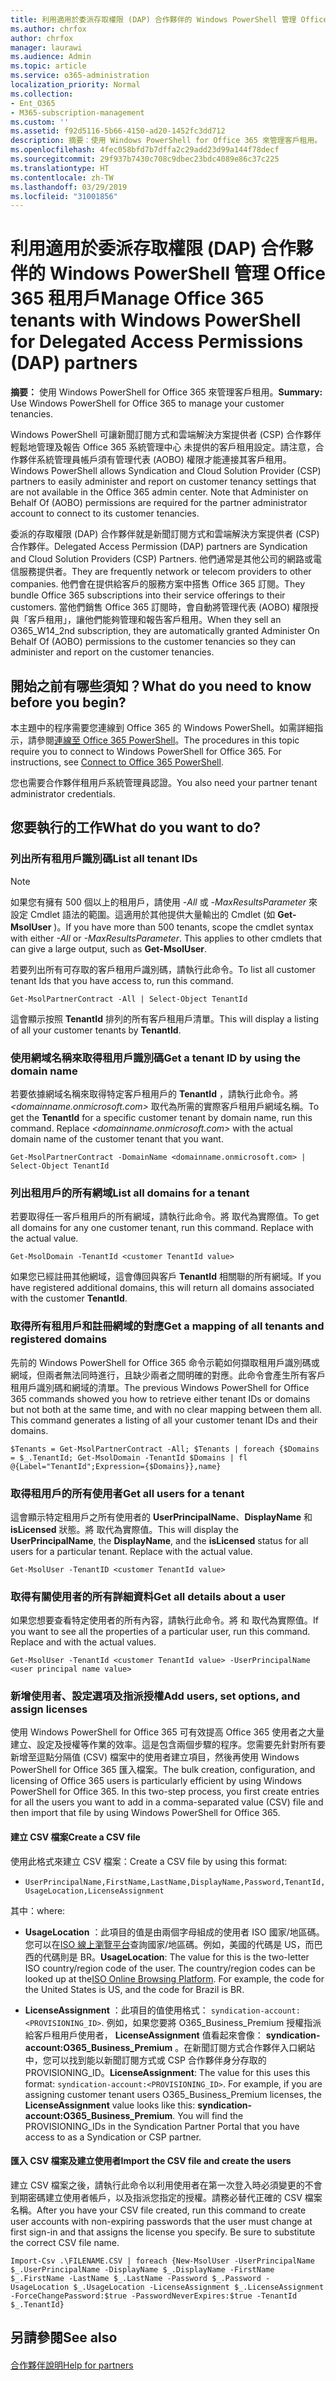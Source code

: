 ```yaml
---
title: 利用適用於委派存取權限 (DAP) 合作夥伴的 Windows PowerShell 管理 Office 365 租用戶
ms.author: chrfox
author: chrfox
manager: laurawi
ms.audience: Admin
ms.topic: article
ms.service: o365-administration
localization_priority: Normal
ms.collection:
- Ent_O365
- M365-subscription-management
ms.custom: ''
ms.assetid: f92d5116-5b66-4150-ad20-1452fc3dd712
description: 摘要：使用 Windows PowerShell for Office 365 來管理客戶租用。
ms.openlocfilehash: 4fec058bfd7b7dffa2c29add23d99a144f78decf
ms.sourcegitcommit: 29f937b7430c708c9dbec23bdc4089e86c37c225
ms.translationtype: HT
ms.contentlocale: zh-TW
ms.lasthandoff: 03/29/2019
ms.locfileid: "31001856"
---
```

# <a name="manage-office-365-tenants-with-windows-powershell-for-delegated-access-permissions-dap-partners"></a><span data-ttu-id="3b4a0-103">利用適用於委派存取權限 (DAP) 合作夥伴的 Windows PowerShell 管理 Office 365 租用戶</span><span class="sxs-lookup"><span data-stu-id="3b4a0-103">Manage Office 365 tenants with Windows PowerShell for Delegated Access Permissions (DAP) partners</span></span>

 <span data-ttu-id="3b4a0-104">**摘要：** 使用 Windows PowerShell for Office 365 來管理客戶租用。</span><span class="sxs-lookup"><span data-stu-id="3b4a0-104">**Summary:** Use Windows PowerShell for Office 365 to manage your customer tenancies.</span></span>
  
<span data-ttu-id="3b4a0-p101">Windows PowerShell 可讓新聞訂閱方式和雲端解決方案提供者 (CSP) 合作夥伴輕鬆地管理及報告 Office 365 系統管理中心 未提供的客戶租用設定。請注意，合作夥伴系統管理員帳戶須有管理代表 (AOBO) 權限才能連接其客戶租用。</span><span class="sxs-lookup"><span data-stu-id="3b4a0-p101">Windows PowerShell allows Syndication and Cloud Solution Provider (CSP) partners to easily administer and report on customer tenancy settings that are not available in the Office 365 admin center. Note that Administer on Behalf Of (AOBO) permissions are required for the partner administrator account to connect to its customer tenancies.</span></span>
  
<span data-ttu-id="3b4a0-107">委派的存取權限 (DAP) 合作夥伴就是新聞訂閱方式和雲端解決方案提供者 (CSP) 合作夥伴。</span><span class="sxs-lookup"><span data-stu-id="3b4a0-107">Delegated Access Permission (DAP) partners are Syndication and Cloud Solution Providers (CSP) Partners.</span></span> <span data-ttu-id="3b4a0-108">他們通常是其他公司的網路或電信服務提供者。</span><span class="sxs-lookup"><span data-stu-id="3b4a0-108">They are frequently network or telecom providers to other companies.</span></span> <span data-ttu-id="3b4a0-109">他們會在提供給客戶的服務方案中搭售 Office 365 訂閱。</span><span class="sxs-lookup"><span data-stu-id="3b4a0-109">They bundle Office 365 subscriptions into their service offerings to their customers.</span></span> <span data-ttu-id="3b4a0-110">當他們銷售 Office 365 訂閱時，會自動將管理代表 (AOBO) 權限授與「客戶租用」，讓他們能夠管理和報告客戶租用。</span><span class="sxs-lookup"><span data-stu-id="3b4a0-110">When they sell an O365_W14_2nd subscription, they are automatically granted Administer On Behalf Of (AOBO) permissions to the customer tenancies so they can administer and report on the customer tenancies.</span></span>
## <a name="what-do-you-need-to-know-before-you-begin"></a><span data-ttu-id="3b4a0-111">開始之前有哪些須知？</span><span class="sxs-lookup"><span data-stu-id="3b4a0-111">What do you need to know before you begin?</span></span>

<span data-ttu-id="3b4a0-p103">本主題中的程序需要您連線到 Office 365 的 Windows PowerShell。如需詳細指示，請參閱[連線至 Office 365 PowerShell](connect-to-office-365-powershell.md)。</span><span class="sxs-lookup"><span data-stu-id="3b4a0-p103">The procedures in this topic require you to connect to Windows PowerShell for Office 365. For instructions, see [Connect to Office 365 PowerShell](connect-to-office-365-powershell.md).</span></span>
  
<span data-ttu-id="3b4a0-114">您也需要合作夥伴租用戶系統管理員認證。</span><span class="sxs-lookup"><span data-stu-id="3b4a0-114">You also need your partner tenant administrator credentials.</span></span>
  
## <a name="what-do-you-want-to-do"></a><span data-ttu-id="3b4a0-115">您要執行的工作</span><span class="sxs-lookup"><span data-stu-id="3b4a0-115">What do you want to do?</span></span>

### <a name="list-all-tenant-ids"></a><span data-ttu-id="3b4a0-116">列出所有租用戶識別碼</span><span class="sxs-lookup"><span data-stu-id="3b4a0-116">List all tenant IDs</span></span>

> [!NOTE]
> <span data-ttu-id="3b4a0-p104">如果您有擁有 500 個以上的租用戶，請使用  _-All_ 或 _-MaxResultsParameter_ 來設定 Cmdlet 語法的範圍。這適用於其他提供大量輸出的 Cmdlet (如 **Get-MsolUser** )。</span><span class="sxs-lookup"><span data-stu-id="3b4a0-p104">If you have more than 500 tenants, scope the cmdlet syntax with either  _-All_ or _-MaxResultsParameter_. This applies to other cmdlets that can give a large output, such as **Get-MsolUser**.</span></span>
  
<span data-ttu-id="3b4a0-119">若要列出所有可存取的客戶租用戶識別碼，請執行此命令。</span><span class="sxs-lookup"><span data-stu-id="3b4a0-119">To list all customer tenant Ids that you have access to, run this command.</span></span>
  
```
Get-MsolPartnerContract -All | Select-Object TenantId
```

<span data-ttu-id="3b4a0-120">這會顯示按照 **TenantId** 排列的所有客戶租用戶清單。</span><span class="sxs-lookup"><span data-stu-id="3b4a0-120">This will display a listing of all your customer tenants by **TenantId**.</span></span>
  
### <a name="get-a-tenant-id-by-using-the-domain-name"></a><span data-ttu-id="3b4a0-121">使用網域名稱來取得租用戶識別碼</span><span class="sxs-lookup"><span data-stu-id="3b4a0-121">Get a tenant ID by using the domain name</span></span>

<span data-ttu-id="3b4a0-p105">若要依據網域名稱來取得特定客戶租用戶的 **TenantId** ，請執行此命令。將 _<domainname.onmicrosoft.com>_ 取代為所需的實際客戶租用戶網域名稱。</span><span class="sxs-lookup"><span data-stu-id="3b4a0-p105">To get the **TenantId** for a specific customer tenant by domain name, run this command. Replace _<domainname.onmicrosoft.com>_ with the actual domain name of the customer tenant that you want.</span></span>
  
```
Get-MsolPartnerContract -DomainName <domainname.onmicrosoft.com> | Select-Object TenantId
```

### <a name="list-all-domains-for-a-tenant"></a><span data-ttu-id="3b4a0-124">列出租用戶的所有網域</span><span class="sxs-lookup"><span data-stu-id="3b4a0-124">List all domains for a tenant</span></span>

<span data-ttu-id="3b4a0-p106">若要取得任一客戶租用戶的所有網域，請執行此命令。將 _<customer TenantId value>_ 取代為實際值。</span><span class="sxs-lookup"><span data-stu-id="3b4a0-p106">To get all domains for any one customer tenant, run this command. Replace  _<customer TenantId value>_ with the actual value.</span></span>
  
```
Get-MsolDomain -TenantId <customer TenantId value>
```

<span data-ttu-id="3b4a0-127">如果您已經註冊其他網域，這會傳回與客戶 **TenantId** 相關聯的所有網域。</span><span class="sxs-lookup"><span data-stu-id="3b4a0-127">If you have registered additional domains, this will return all domains associated with the customer **TenantId**.</span></span>
  
### <a name="get-a-mapping-of-all-tenants-and-registered-domains"></a><span data-ttu-id="3b4a0-128">取得所有租用戶和註冊網域的對應</span><span class="sxs-lookup"><span data-stu-id="3b4a0-128">Get a mapping of all tenants and registered domains</span></span>

<span data-ttu-id="3b4a0-p107">先前的 Windows PowerShell for Office 365 命令示範如何擷取租用戶識別碼或網域，但兩者無法同時進行，且缺少兩者之間明確的對應。此命令會產生所有客戶租用戶識別碼和網域的清單。</span><span class="sxs-lookup"><span data-stu-id="3b4a0-p107">The previous Windows PowerShell for Office 365 commands showed you how to retrieve either tenant IDs or domains but not both at the same time, and with no clear mapping between them all. This command generates a listing of all your customer tenant IDs and their domains.</span></span>
  
```
$Tenants = Get-MsolPartnerContract -All; $Tenants | foreach {$Domains = $_.TenantId; Get-MsolDomain -TenantId $Domains | fl @{Label="TenantId";Expression={$Domains}},name}
```

### <a name="get-all-users-for-a-tenant"></a><span data-ttu-id="3b4a0-131">取得租用戶的所有使用者</span><span class="sxs-lookup"><span data-stu-id="3b4a0-131">Get all users for a tenant</span></span>

<span data-ttu-id="3b4a0-p108">這會顯示特定租用戶之所有使用者的 **UserPrincipalName**、**DisplayName** 和 **isLicensed** 狀態。將 _<customer TenantId value>_ 取代為實際值。</span><span class="sxs-lookup"><span data-stu-id="3b4a0-p108">This will display the **UserPrincipalName**, the **DisplayName**, and the **isLicensed** status for all users for a particular tenant. Replace _<customer TenantId value>_ with the actual value.</span></span>
  
```
Get-MsolUser -TenantID <customer TenantId value>
```

### <a name="get-all-details-about-a-user"></a><span data-ttu-id="3b4a0-134">取得有關使用者的所有詳細資料</span><span class="sxs-lookup"><span data-stu-id="3b4a0-134">Get all details about a user</span></span>

<span data-ttu-id="3b4a0-p109">如果您想要查看特定使用者的所有內容，請執行此命令。將 _<customer TenantId value>_ 和 _<user principal name value>_ 取代為實際值。</span><span class="sxs-lookup"><span data-stu-id="3b4a0-p109">If you want to see all the properties of a particular user, run this command. Replace  _<customer TenantId value>_ and _<user principal name value>_ with the actual values.</span></span>
  
```
Get-MsolUser -TenantId <customer TenantId value> -UserPrincipalName <user principal name value>
```

### <a name="add-users-set-options-and-assign-licenses"></a><span data-ttu-id="3b4a0-137">新增使用者、設定選項及指派授權</span><span class="sxs-lookup"><span data-stu-id="3b4a0-137">Add users, set options, and assign licenses</span></span>

<span data-ttu-id="3b4a0-p110">使用 Windows PowerShell for Office 365 可有效提高 Office 365 使用者之大量建立、設定及授權等作業的效率。這是包含兩個步驟的程序。您需要先針對所有要新增至逗點分隔值 (CSV) 檔案中的使用者建立項目，然後再使用 Windows PowerShell for Office 365 匯入檔案。</span><span class="sxs-lookup"><span data-stu-id="3b4a0-p110">The bulk creation, configuration, and licensing of Office 365 users is particularly efficient by using Windows PowerShell for Office 365. In this two-step process, you first create entries for all the users you want to add in a comma-separated value (CSV) file and then import that file by using Windows PowerShell for Office 365.</span></span> 
  
#### <a name="create-a-csv-file"></a><span data-ttu-id="3b4a0-140">建立 CSV 檔案</span><span class="sxs-lookup"><span data-stu-id="3b4a0-140">Create a CSV file</span></span>

<span data-ttu-id="3b4a0-141">使用此格式來建立 CSV 檔案：</span><span class="sxs-lookup"><span data-stu-id="3b4a0-141">Create a CSV file by using this format:</span></span>
  
-  `UserPrincipalName,FirstName,LastName,DisplayName,Password,TenantId,UsageLocation,LicenseAssignment`
    
<span data-ttu-id="3b4a0-142">其中：</span><span class="sxs-lookup"><span data-stu-id="3b4a0-142">where:</span></span>
  
- <span data-ttu-id="3b4a0-p111">**UsageLocation** ：此項目的值是由兩個字母組成的使用者 ISO 國家/地區碼。您可以在[ISO 線上瀏覽平台](https://go.microsoft.com/fwlink/p/?LinkId=532703)查詢國家/地區碼。例如，美國的代碼是 US，而巴西的代碼則是 BR。</span><span class="sxs-lookup"><span data-stu-id="3b4a0-p111">**UsageLocation**: The value for this is the two-letter ISO country/region code of the user. The country/region codes can be looked up at the[ISO Online Browsing Platform](https://go.microsoft.com/fwlink/p/?LinkId=532703). For example, the code for the United States is US, and the code for Brazil is BR.</span></span> 
    
- <span data-ttu-id="3b4a0-p112">**LicenseAssignment** ：此項目的值使用格式： `syndication-account:<PROVISIONING_ID>`. 例如，如果您要將 O365_Business_Premium 授權指派給客戶租用戶使用者， **LicenseAssignment** 值看起來會像： **syndication-account:O365_Business_Premium** 。在新聞訂閱方式合作夥伴入口網站中，您可以找到能以新聞訂閱方式或 CSP 合作夥伴身分存取的 PROVISIONING_ID。</span><span class="sxs-lookup"><span data-stu-id="3b4a0-p112">**LicenseAssignment**: The value for this uses this format: `syndication-account:<PROVISIONING_ID>`. For example, if you are assigning customer tenant users O365_Business_Premium licenses, the **LicenseAssignment** value looks like this: **syndication-account:O365_Business_Premium**. You will find the PROVISIONING_IDs in the Syndication Partner Portal that you have access to as a Syndication or CSP partner.</span></span>
    
#### <a name="import-the-csv-file-and-create-the-users"></a><span data-ttu-id="3b4a0-149">匯入 CSV 檔案及建立使用者</span><span class="sxs-lookup"><span data-stu-id="3b4a0-149">Import the CSV file and create the users</span></span>

<span data-ttu-id="3b4a0-p113">建立 CSV 檔案之後，請執行此命令以利用使用者在第一次登入時必須變更的不會到期密碼建立使用者帳戶，以及指派您指定的授權。請務必替代正確的 CSV 檔案名稱。</span><span class="sxs-lookup"><span data-stu-id="3b4a0-p113">After you have your CSV file created, run this command to create user accounts with non-expiring passwords that the user must change at first sign-in and that assigns the license you specify. Be sure to substitute the correct CSV file name.</span></span>
  
```
Import-Csv .\FILENAME.CSV | foreach {New-MsolUser -UserPrincipalName $_.UserPrincipalName -DisplayName $_.DisplayName -FirstName $_.FirstName -LastName $_.LastName -Password $_.Password -UsageLocation $_.UsageLocation -LicenseAssignment $_.LicenseAssignment -ForceChangePassword:$true -PasswordNeverExpires:$true -TenantId $_.TenantId}
```

## <a name="see-also"></a><span data-ttu-id="3b4a0-152">另請參閱</span><span class="sxs-lookup"><span data-stu-id="3b4a0-152">See also</span></span>

#### 

[<span data-ttu-id="3b4a0-153">合作夥伴說明</span><span class="sxs-lookup"><span data-stu-id="3b4a0-153">Help for partners</span></span>](https://go.microsoft.com/fwlink/p/?LinkId=533477)

